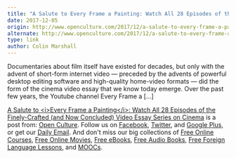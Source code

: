 ```yaml
---
title: "A Salute to Every Frame a Painting: Watch All 28 Episodes of the Finely-Crafted (and Now Concluded) Video Essay Series on Cinema"
date: 2017-12-05
origin: http://www.openculture.com/2017/12/a-salute-to-every-frame-a-painting.html
alternate: http://www.openculture.com/2017/12/a-salute-to-every-frame-a-painting.html
type: link
author: Colin Marshall
---
```


Documentaries about film itself have existed for decades, but only with the advent of short-form internet video — preceded by the advents of powerful desktop editing software and high-quality home-video formats — did the form of the cinema video essay that we know today emerge. Over the past few years, the Youtube channel&nbsp;Every Frame a […]

[A Salute to \<i\>Every Frame a Painting\</i\>: Watch All 28 Episodes of the Finely-Crafted (and Now Concluded) Video Essay Series on Cinema](http://www.openculture.com/2017/12/a-salute-to-every-frame-a-painting.html) is a post from: [Open Culture](http://www.openculture.com). Follow us on [Facebook](https://www.facebook.com/openculture), [Twitter](https://twitter.com/#!/openculture), and [Google Plus](https://plus.google.com/108579751001953501160/posts), or get our [Daily Email](http://www.openculture.com/dailyemail). And don't miss our big collections of [Free Online Courses](http://www.openculture.com/freeonlinecourses), [Free Online Movies](http://www.openculture.com/freemoviesonline), [Free eBooks](http://www.openculture.com/free_ebooks),&nbsp;[Free Audio Books](http://www.openculture.com/freeaudiobooks), [Free Foreign Language Lessons](http://www.openculture.com/freelanguagelessons), and [MOOCs](http://www.openculture.com/free_certificate_courses).

